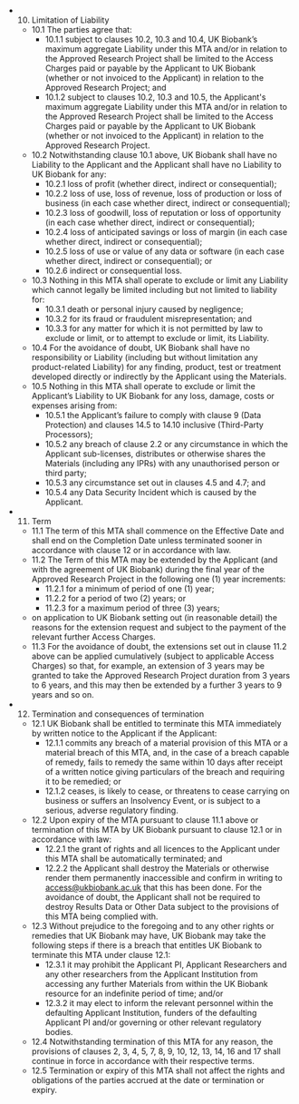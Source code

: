 * 10. Limitation of Liability
    * 10.1 The parties agree that:
        * 10.1.1 subject to clauses 10.2, 10.3 and 10.4, UK Biobank’s maximum aggregate Liability under this MTA and/or in relation to the Approved Research Project shall be limited to the Access Charges paid or payable by the Applicant to UK Biobank (whether or not invoiced to the Applicant) in relation to the Approved Research Project; and
        * 10.1.2 subject to clauses 10.2, 10.3 and 10.5, the Applicant's maximum aggregate Liability under this MTA and/or in relation to the Approved Research Project shall be limited to the Access Charges paid or payable by the Applicant to UK Biobank (whether or not invoiced to the Applicant) in relation to the Approved Research Project.
    * 10.2 Notwithstanding clause 10.1 above, UK Biobank shall have no Liability to the Applicant and the Applicant shall have no Liability to UK Biobank for any:
        * 10.2.1 loss of profit (whether direct, indirect or consequential);
        * 10.2.2 loss of use, loss of revenue, loss of production or loss of business (in each case whether direct, indirect or consequential);
        * 10.2.3 loss of goodwill, loss of reputation or loss of opportunity (in each case whether direct, indirect or consequential);
        * 10.2.4 loss of anticipated savings or loss of margin (in each case whether direct, indirect or consequential);
        * 10.2.5 loss of use or value of any data or software (in each case whether direct, indirect or consequential); or
        * 10.2.6 indirect or consequential loss.
    * 10.3 Nothing in this MTA shall operate to exclude or limit any Liability which cannot legally be limited including but not limited to liability for:
        * 10.3.1 death or personal injury caused by negligence;
        * 10.3.2 for its fraud or fraudulent misrepresentation; and
        * 10.3.3 for any matter for which it is not permitted by law to exclude or limit, or to attempt to exclude or limit, its Liability.
    * 10.4 For the avoidance of doubt, UK Biobank shall have no responsibility or Liability (including but without limitation any product-related Liability) for any finding, product, test or treatment developed directly or indirectly by the Applicant using the Materials.
    * 10.5 Nothing in this MTA shall operate to exclude or limit the Applicant’s Liability to UK Biobank for any loss, damage, costs or expenses arising from:
        * 10.5.1 the Applicant’s failure to comply with clause 9 (Data Protection) and clauses 14.5 to 14.10 inclusive (Third-Party Processors);
        * 10.5.2 any breach of clause 2.2 or any circumstance in which the Applicant sub-licenses, distributes or otherwise shares the Materials (including any IPRs) with any unauthorised person or third party;
        * 10.5.3 any circumstance set out in clauses 4.5 and 4.7; and
        * 10.5.4 any Data Security Incident which is caused by the Applicant.
* 11. Term
    * 11.1 The term of this MTA shall commence on the Effective Date and shall end on the Completion Date unless terminated sooner in accordance with clause 12 or in accordance with law.
    * 11.2 The Term of this MTA may be extended by the Applicant (and with the agreement of UK Biobank) during the final year of the Approved Research Project in the following one (1) year increments:
        * 11.2.1 for a minimum of period of one (1) year;
        * 11.2.2 for a period of two (2) years; or
        * 11.2.3 for a maximum period of three (3) years;
    * on application to UK Biobank setting out (in reasonable detail) the reasons for the extension request and subject to the payment of the relevant further Access Charges.
    * 11.3 For the avoidance of doubt, the extensions set out in clause 11.2 above can be applied cumulatively (subject to applicable Access Charges) so that, for example, an extension of 3 years may be granted to take the Approved Research Project duration from 3 years to 6 years, and this may then be extended by a further 3 years to 9 years and so on.
* 12. Termination and consequences of termination
    * 12.1 UK Biobank shall be entitled to terminate this MTA immediately by written notice to the Applicant if the Applicant:
        * 12.1.1 commits any breach of a material provision of this MTA or a material breach of this MTA, and, in the case of a breach capable of remedy, fails to remedy the same within 10 days after receipt of a written notice giving particulars of the breach and requiring it to be remedied; or
        * 12.1.2 ceases, is likely to cease, or threatens to cease carrying on business or suffers an Insolvency Event, or is subject to a serious, adverse regulatory finding.
    * 12.2 Upon expiry of the MTA pursuant to clause 11.1 above or termination of this MTA by UK Biobank pursuant to clause 12.1 or in accordance with law:
        * 12.2.1 the grant of rights and all licences to the Applicant under this MTA shall be automatically terminated; and
        * 12.2.2 the Applicant shall destroy the Materials or otherwise render them permanently inaccessible and confirm in writing to access@ukbiobank.ac.uk that this has been done. For the avoidance of doubt, the Applicant shall not be required to destroy Results Data or Other Data subject to the provisions of this MTA being complied with.
    * 12.3 Without prejudice to the foregoing and to any other rights or remedies that UK Biobank may have, UK Biobank may take the following steps if there is a breach that entitles UK Biobank to terminate this MTA under clause 12.1:
        * 12.3.1 it may prohibit the Applicant PI, Applicant Researchers and any other researchers from the Applicant Institution from accessing any further Materials from within the UK Biobank resource for an indefinite period of time; and/or
        * 12.3.2 it may elect to inform the relevant personnel within the defaulting Applicant Institution, funders of the defaulting Applicant PI and/or governing or other relevant regulatory bodies.
    * 12.4 Notwithstanding termination of this MTA for any reason, the provisions of clauses 2, 3, 4, 5, 7, 8, 9, 10, 12, 13, 14, 16 and 17 shall continue in force in accordance with their respective terms.
    * 12.5 Termination or expiry of this MTA shall not affect the rights and obligations of the parties accrued at the date or termination or expiry.